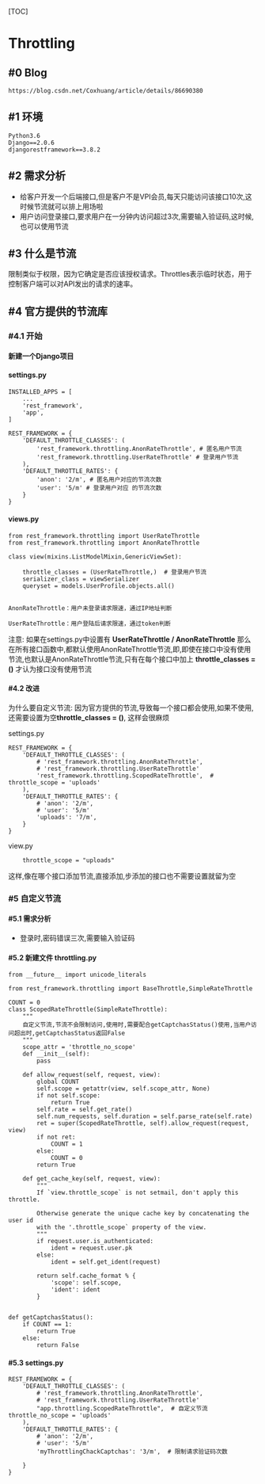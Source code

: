 [TOC]

# Throttling

## #0 Blog
```
https://blog.csdn.net/Coxhuang/article/details/86690380
```

## #1 环境

```
Python3.6
Django==2.0.6
djangorestframework==3.8.2
```

## #2 需求分析
- 给客户开发一个后端接口,但是客户不是VPI会员,每天只能访问该接口10次,这时候节流就可以排上用场啦
- 用户访问登录接口,要求用户在一分钟内访问超过3次,需要输入验证码,这时候,也可以使用节流


## #3 什么是节流
限制类似于权限，因为它确定是否应该授权请求。Throttles表示临时状态，用于控制客户端可以对API发出的请求的速率。

## #4 官方提供的节流库

### #4.1 开始

#### 新建一个Django项目
#### settings.py

```
INSTALLED_APPS = [
    ...
    'rest_framework',
    'app',
]
```


```
REST_FRAMEWORK = {
    'DEFAULT_THROTTLE_CLASSES': (
        'rest_framework.throttling.AnonRateThrottle', # 匿名用户节流
        'rest_framework.throttling.UserRateThrottle' # 登录用户节流
    ),
    'DEFAULT_THROTTLE_RATES': {
        'anon': '2/m', # 匿名用户对应的节流次数
        'user': '5/m' # 登录用户对应 的节流次数
    }
}
```

#### views.py


```
from rest_framework.throttling import UserRateThrottle
from rest_framework.throttling import AnonRateThrottle

class view(mixins.ListModelMixin,GenericViewSet):

    throttle_classes = (UserRateThrottle,)  # 登录用户节流
    serializer_class = viewSerializer
    queryset = models.UserProfile.objects.all()
    
```


```
AnonRateThrottle：用户未登录请求限速，通过IP地址判断

UserRateThrottle：用户登陆后请求限速，通过token判断
```

注意:
如果在settings.py中设置有 **UserRateThrottle / AnonRateThrottle** 那么在所有接口函数中,都默认使用AnonRateThrottle节流,即,即使在接口中没有使用节流,也默认是AnonRateThrottle节流,只有在每个接口中加上
**throttle_classes = ()** 才认为接口没有使用节流

#### #4.2 改进

为什么要自定义节流: 因为官方提供的节流,导致每一个接口都会使用,如果不使用,还需要设置为空**throttle_classes = ()**, 这样会很麻烦

settings.py

```
REST_FRAMEWORK = {
    'DEFAULT_THROTTLE_CLASSES': (
        # 'rest_framework.throttling.AnonRateThrottle',
        # 'rest_framework.throttling.UserRateThrottle'
        'rest_framework.throttling.ScopedRateThrottle',  # throttle_scope = 'uploads'
    ),
    'DEFAULT_THROTTLE_RATES': {
        # 'anon': '2/m',
        # 'user': '5/m'
        'uploads': '7/m',
    }
}
```

view.py

```
    throttle_scope = "uploads"
```
这样,像在哪个接口添加节流,直接添加,步添加的接口也不需要设置就留为空


### #5 自定义节流



#### #5.1 需求分析
- 登录时,密码错误三次,需要输入验证码


#### #5.2 新建文件 throttling.py

```
from __future__ import unicode_literals

from rest_framework.throttling import BaseThrottle,SimpleRateThrottle

COUNT = 0
class ScopedRateThrottle(SimpleRateThrottle):
    """
    自定义节流,节流不会限制访问,使用时,需要配合getCaptchasStatus()使用,当用户访问超出时,getCaptchasStatus返回False
    """
    scope_attr = 'throttle_no_scope'
    def __init__(self):
        pass

    def allow_request(self, request, view):
        global COUNT
        self.scope = getattr(view, self.scope_attr, None)
        if not self.scope:
            return True
        self.rate = self.get_rate()
        self.num_requests, self.duration = self.parse_rate(self.rate)
        ret = super(ScopedRateThrottle, self).allow_request(request, view)
        if not ret:
            COUNT = 1
        else:
            COUNT = 0
        return True

    def get_cache_key(self, request, view):
        """
        If `view.throttle_scope` is not setmail, don't apply this throttle.

        Otherwise generate the unique cache key by concatenating the user id
        with the '.throttle_scope` property of the view.
        """
        if request.user.is_authenticated:
            ident = request.user.pk
        else:
            ident = self.get_ident(request)

        return self.cache_format % {
            'scope': self.scope,
            'ident': ident
        }


def getCaptchasStatus():
    if COUNT == 1:
        return True
    else:
        return False

```

#### #5.3 settings.py


```
REST_FRAMEWORK = {
    'DEFAULT_THROTTLE_CLASSES': (
        # 'rest_framework.throttling.AnonRateThrottle',
        # 'rest_framework.throttling.UserRateThrottle'
        "app.throttling.ScopedRateThrottle",  # 自定义节流  throttle_no_scope = 'uploads'
    ),
    'DEFAULT_THROTTLE_RATES': {
        # 'anon': '2/m',
        # 'user': '5/m'
        'myThrottlingChackCaptchas': '3/m',  # 限制请求验证码次数

    }
}
```









